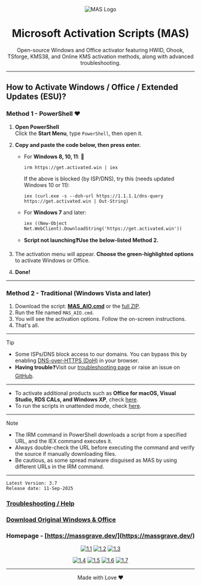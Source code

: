 <p align="center"><img src="https://massgrave.dev/img/logo_small.png" alt="MAS Logo"></p>

<h1 align="center">Microsoft  Activation  Scripts (MAS)</h1>

<p align="center">Open-source Windows and Office activator featuring HWID, Ohook, TSforge, KMS38, and Online KMS activation methods, along with advanced troubleshooting.</p>

<hr>
  
## How to Activate Windows / Office / Extended Updates (ESU)?

### Method 1 - PowerShell ❤️

1. **Open PowerShell**  
   Click the **Start Menu**, type `PowerShell`, then open it.

2. **Copy and paste the code below, then press enter.**  
   - For **Windows 8, 10, 11**: 📌
     ```
     irm https://get.activated.win | iex
     ```
	 If the above is blocked (by ISP/DNS), try this (needs updated Windows 10 or 11):  
	 ```
	 iex (curl.exe -s --doh-url https://1.1.1.1/dns-query https://get.activated.win | Out-String)
	 ```
   - For **Windows 7** and later:
     ```
     iex ((New-Object Net.WebClient).DownloadString('https://get.activated.win'))
     ```
	- **Script not launching❓Use the below-listed Method 2.**

3. The activation menu will appear. **Choose the green-highlighted options** to activate Windows or Office.

4. **Done!**

---

### Method 2 - Traditional (Windows Vista and later)

1.   Download the script: [**MAS_AIO.cmd**](https://dev.azure.com/massgrave/Microsoft-Activation-Scripts/_apis/git/repositories/Microsoft-Activation-Scripts/items?path=/MAS/All-In-One-Version-KL/MAS_AIO.cmd&download=true) or the [full ZIP](https://dev.azure.com/massgrave/Microsoft-Activation-Scripts/_apis/git/repositories/Microsoft-Activation-Scripts/items?$format=zip).
2.   Run the file named `MAS_AIO.cmd`.
3.   You will see the activation options. Follow the on-screen instructions.
4.   That's all.

---

> [!TIP]
> - Some ISPs/DNS block access to our domains. You can bypass this by enabling [DNS-over-HTTPS (DoH)](https://developers.cloudflare.com/1.1.1.1/encryption/dns-over-https/encrypted-dns-browsers/) in your browser.  
> - **Having trouble**❓Visit our [troubleshooting page](https://massgrave.dev/troubleshoot) or raise an issue on [GitHub](https://github.com/massgravel/Microsoft-Activation-Scripts/issues).

---

- To activate additional products such as **Office for macOS, Visual Studio, RDS CALs, and Windows XP**, check [here](https://massgrave.dev/unsupported_products_activation).
- To run the scripts in unattended mode, check [here](https://massgrave.dev/command_line_switches).

---

> [!NOTE]
>
> - The IRM command in PowerShell downloads a script from a specified URL, and the IEX command executes it.
> - Always double-check the URL before executing the command and verify the source if manually downloading files.
> - Be cautious, as some spread malware disguised as MAS by using different URLs in the IRM command.

---

```
Latest Version: 3.7
Release date: 11-Sep-2025
```

### [Troubleshooting / Help](https://massgrave.dev/troubleshoot)
### [Download Original Windows & Office](https://massgrave.dev/genuine-installation-media)
### Homepage - [https://massgrave.dev/](https://massgrave.dev/)

<div align="center">
  
[![1.1]][1]
[![1.2]][2]
[![1.3]][3]

</div>

<div align="center">
  
[![1.4]][4]
[![1.5]][5]
[![1.6]][6]
[![1.7]][7]

</div>

[1.1]: https://massgrave.dev/img/logo_github.png (GitHub)
[1.2]: https://massgrave.dev/img/logo_azuredevops.png (AzureDevOps)
[1.3]: https://massgrave.dev/img/logo_gitea.png (Self-hosted Git)

[1.4]: https://massgrave.dev/img/logo_discord.png (Chat with us without signup)
[1.5]: https://massgrave.dev/img/logo_reddit.png (Reddit)
[1.6]: https://massgrave.dev/img/logo_bluesky.png (Bluesky)
[1.7]: https://massgrave.dev/img/logo_x.png (Twitter)

[1]: https://github.com/massgravel/Microsoft-Activation-Scripts
[2]: https://dev.azure.com/massgrave/_git/Microsoft-Activation-Scripts
[3]: https://git.activated.win/massgrave/Microsoft-Activation-Scripts
[4]: https://discord.gg/j2yFsV5ZVC
[5]: https://www.reddit.com/r/MAS_Activator
[6]: https://bsky.app/profile/massgrave.dev
[7]: https://twitter.com/massgravel

---

<p align="center">Made with Love ❤️</p>
